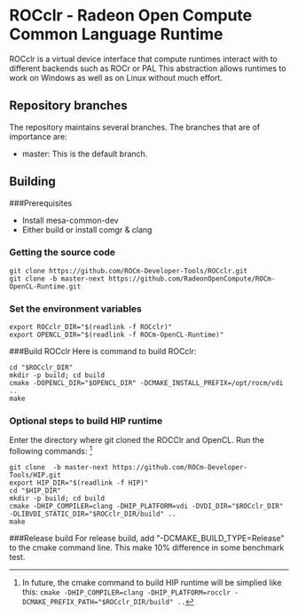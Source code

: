 # ROCclr - Radeon Open Compute Common Language Runtime 
ROCclr is a virtual device interface that compute runtimes interact with to different backends such as ROCr or PAL
This abstraction allows runtimes to work on Windows as well as on Linux without much effort.

## Repository branches
The repository maintains several branches. The branches that are of importance are:

- master: This is the default branch.

## Building

###Prerequisites

- Install mesa-common-dev
- Either build or install comgr & clang

### Getting the source code

```
git clone https://github.com/ROCm-Developer-Tools/ROCclr.git
git clone -b master-next https://github.com/RadeonOpenCompute/ROCm-OpenCL-Runtime.git
```

### Set the environment variables

```
export ROCclr_DIR="$(readlink -f ROCclr)"
export OPENCL_DIR="$(readlink -f ROCm-OpenCL-Runtime)"
```

###Build ROCclr
Here is command to build ROCclr:
```
cd "$ROCclr_DIR"
mkdir -p build; cd build
cmake -DOPENCL_DIR="$OPENCL_DIR" -DCMAKE_INSTALL_PREFIX=/opt/rocm/vdi ..
make
```

### Optional steps to build HIP runtime
Enter the directory where git cloned the ROCClr and OpenCL. Run the following commands: [^1]
```
git clone  -b master-next https://github.com/ROCm-Developer-Tools/HIP.git
export HIP_DIR="$(readlink -f HIP)"
cd "$HIP_DIR"
mkdir -p build; cd build
cmake -DHIP_COMPILER=clang -DHIP_PLATFORM=vdi -DVDI_DIR="$ROCclr_DIR" -DLIBVDI_STATIC_DIR="$ROCclr_DIR/build" ..
make
```
###Release build
For release build, add "-DCMAKE_BUILD_TYPE=Release" to the cmake command line. This make 10% difference in some benchmark test.

[^1]: In future, the cmake command to build HIP runtime will be simplied like this: ```cmake -DHIP_COMPILER=clang -DHIP_PLATFORM=rocclr -DCMAKE_PREFIX_PATH="$ROCclr_DIR/build" ..```
